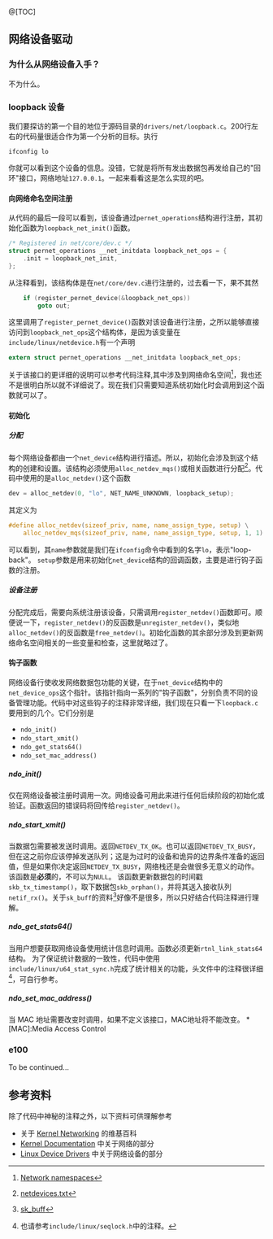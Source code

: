 
@[TOC]
## 网络设备驱动
### 为什么从网络设备入手？
不为什么。
### loopback 设备
我们要探访的第一个目的地位于源码目录的`drivers/net/loopback.c`。200行左右的代码量很适合作为第一个分析的目标。执行
```shell
ifconfig lo
```
你就可以看到这个设备的信息。没错，它就是将所有发出数据包再发给自己的"回环"接口，网络地址`127.0.0.1`。一起来看看这是怎么实现的吧。
#### 向网络命名空间注册
从代码的最后一段可以看到，该设备通过`pernet_operations`结构进行注册，其初始化函数为`loopback_net_init()`函数。
```c
/* Registered in net/core/dev.c */
struct pernet_operations __net_initdata loopback_net_ops = {
	.init = loopback_net_init,
};
```
从注释看到，该结构体是在`net/core/dev.c`进行注册的，过去看一下，果不其然
```c
	if (register_pernet_device(&loopback_net_ops))
		goto out;
```
这里调用了`register_pernet_device()`函数对该设备进行注册，之所以能够直接访问到`loopback_net_ops`这个结构体，是因为该变量在`include/linux/netdevice.h`有一个声明
```c
extern struct pernet_operations __net_initdata loopback_net_ops;
```
关于该接口的更详细的说明可以参考代码注释,其中涉及到网络命名空间[^1]，我也还不是很明白所以就不详细说了。现在我们只需要知道系统初始化时会调用到这个函数就可以了。
#### 初始化
##### 分配
每个网络设备都由一个`net_device`结构进行描述。所以，初始化会涉及到这个结构的创建和设置。该结构必须使用`alloc_netdev_mqs()`或相关函数进行分配[^2]。代码中使用的是`alloc_netdev()`这个函数
```c
dev = alloc_netdev(0, "lo", NET_NAME_UNKNOWN, loopback_setup);
```
其定义为
```c
#define alloc_netdev(sizeof_priv, name, name_assign_type, setup) \
	alloc_netdev_mqs(sizeof_priv, name, name_assign_type, setup, 1, 1)
```
可以看到，其`name`参数就是我们在`ifconfig`命令中看到的名字`lo`，表示"loop-back"。
`setup`参数是用来初始化`net_device`结构的回调函数，主要是进行钩子函数的注册。
##### 设备注册
分配完成后，需要向系统注册该设备，只需调用`register_netdev()`函数即可。顺便说一下，`register_netdev()`的反函数是`unregister_netdev()`，类似地`alloc_netdev()`的反函数是`free_netdev()`。初始化函数的其余部分涉及到更新网络命名空间相关的一些变量和检查，这里就略过了。
#### 钩子函数
网络设备行使收发网络数据包功能的关键，在于`net_device`结构中的`net_device_ops`这个指针。该指针指向一系列的"钩子函数"，分别负责不同的设备管理功能。代码中对这些钩子的注释非常详细，我们现在只看一下`loopback.c`要用到的几个。它们分别是
- `ndo_init()`
- `ndo_start_xmit()`
- `ndo_get_stats64()`
- `ndo_set_mac_address()`
##### ndo_init()
仅在网络设备被注册时调用一次。网络设备可用此来进行任何后续阶段的初始化或验证。函数返回的错误码将回传给`register_netdev()`。
##### ndo_start_xmit()
当数据包需要被发送时调用。返回`NETDEV_TX_OK`。也可以返回`NETDEV_TX_BUSY`，但在这之前你应该停掉发送队列；这是为过时的设备和诡异的边界条件准备的返回值，但是如果你决定返回`NETDEV_TX_BUSY`，网络栈还是会做很多无意义的动作。该函数是**必须**的，不可以为`NULL`。
该函数更新数据包的时间戳`skb_tx_timestamp()`，取下数据包`skb_orphan()`，并将其送入接收队列`netif_rx()`。关于`sk_buff`的资料[^3]好像不是很多，所以只好结合代码注释进行理解。
##### ndo_get_stats64()
当用户想要获取网络设备使用统计信息时调用。函数必须更新`rtnl_link_stats64`结构。
为了保证统计数据的一致性，代码中使用`include/linux/u64_stat_sync.h`完成了统计相关的功能，头文件中的注释很详细[^4]，可自行参考。
##### ndo_set_mac_address()
当 MAC 地址需要改变时调用，如果不定义该接口，MAC地址将不能改变。
*[MAC]:Media Access Control
### e100
To be continued...

## 参考资料
除了代码中神秘的注释之外，以下资料可供理解参考
- 关于 [Kernel Networking](https://wiki.linuxfoundation.org/networking/start) 的维基百科
- [Kernel Documentation](https://github.com/torvalds/linux/tree/master/Documentation/networking) 中关于网络的部分
- [Linux Device Drivers](https://lwn.net/Kernel/LDD3/) 中关于网络设备的部分

[^1]:[Network namespaces](https://lwn.net/Articles/219794/)
[^2]:[netdevices.txt](https://github.com/torvalds/linux/blob/master/Documentation/networking/netdevices.txt)
[^3]:[sk_buff](https://wiki.linuxfoundation.org/networking/sk_buff)
[^4]:也请参考`include/linux/seqlock.h`中的注释。